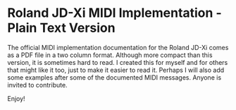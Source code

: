 # Roland JD-Xi MIDI Implementation - Plain Text Version

The official MIDI implementation documentation for the Roland JD-Xi comes as a PDF file in a two column format. Although more compact than this version, it is sometimes hard to read. I created this for myself and for others that might like it too, just to make it easier to read it. Perhaps I will also add some examples after some of the documented MIDI messages. Anyone is invited to contribute.

Enjoy!
